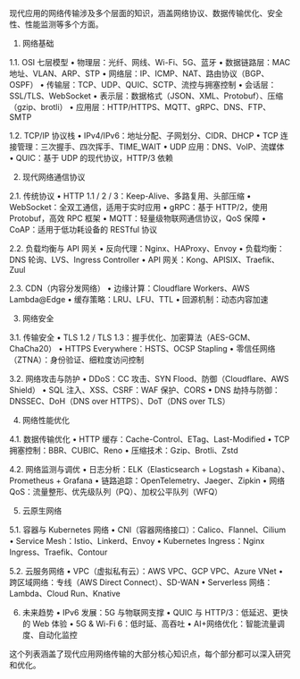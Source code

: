 现代应用的网络传输涉及多个层面的知识，涵盖网络协议、数据传输优化、安全性、性能监测等多个方面。

1. 网络基础

1.1. OSI 七层模型
	•	物理层：光纤、网线、Wi-Fi、5G、蓝牙
	•	数据链路层：MAC 地址、VLAN、ARP、STP
	•	网络层：IP、ICMP、NAT、路由协议（BGP、OSPF）
	•	传输层：TCP、UDP、QUIC、SCTP、流控与拥塞控制
	•	会话层：SSL/TLS、WebSocket
	•	表示层：数据格式（JSON、XML、Protobuf）、压缩（gzip、brotli）
	•	应用层：HTTP/HTTPS、MQTT、gRPC、DNS、FTP、SMTP

1.2. TCP/IP 协议栈
	•	IPv4/IPv6：地址分配、子网划分、CIDR、DHCP
	•	TCP 连接管理：三次握手、四次挥手、TIME_WAIT
	•	UDP 应用：DNS、VoIP、流媒体
	•	QUIC：基于 UDP 的现代协议，HTTP/3 依赖

2. 现代网络通信协议

2.1. 传统协议
	•	HTTP 1.1 / 2 / 3：Keep-Alive、多路复用、头部压缩
	•	WebSocket：全双工通信，适用于实时应用
	•	gRPC：基于 HTTP/2，使用 Protobuf，高效 RPC 框架
	•	MQTT：轻量级物联网通信协议，QoS 保障
	•	CoAP：适用于低功耗设备的 RESTful 协议

2.2. 负载均衡与 API 网关
	•	反向代理：Nginx、HAProxy、Envoy
	•	负载均衡：DNS 轮询、LVS、Ingress Controller
	•	API 网关：Kong、APISIX、Traefik、Zuul

2.3. CDN（内容分发网络）
	•	边缘计算：Cloudflare Workers、AWS Lambda@Edge
	•	缓存策略：LRU、LFU、TTL
	•	回源机制：动态内容加速

3. 网络安全

3.1. 传输安全
	•	TLS 1.2 / TLS 1.3：握手优化、加密算法（AES-GCM、ChaCha20）
	•	HTTPS Everywhere：HSTS、OCSP Stapling
	•	零信任网络（ZTNA）：身份验证、细粒度访问控制

3.2. 网络攻击与防护
	•	DDoS：CC 攻击、SYN Flood、防御（Cloudflare、AWS Shield）
	•	SQL 注入、XSS、CSRF：WAF 保护、CORS
	•	DNS 劫持与防御：DNSSEC、DoH（DNS over HTTPS）、DoT（DNS over TLS）

4. 网络性能优化

4.1. 数据传输优化
	•	HTTP 缓存：Cache-Control、ETag、Last-Modified
	•	TCP 拥塞控制：BBR、CUBIC、Reno
	•	压缩技术：Gzip、Brotli、Zstd

4.2. 网络监测与调优
	•	日志分析：ELK（Elasticsearch + Logstash + Kibana）、Prometheus + Grafana
	•	链路追踪：OpenTelemetry、Jaeger、Zipkin
	•	网络 QoS：流量整形、优先级队列（PQ）、加权公平队列（WFQ）

5. 云原生网络

5.1. 容器与 Kubernetes 网络
	•	CNI（容器网络接口）：Calico、Flannel、Cilium
	•	Service Mesh：Istio、Linkerd、Envoy
	•	Kubernetes Ingress：Nginx Ingress、Traefik、Contour

5.2. 云服务网络
	•	VPC（虚拟私有云）：AWS VPC、GCP VPC、Azure VNet
	•	跨区域网络：专线（AWS Direct Connect）、SD-WAN
	•	Serverless 网络：Lambda、Cloud Run、Knative

6. 未来趋势
	•	IPv6 发展：5G 与物联网支撑
	•	QUIC 与 HTTP/3：低延迟、更快的 Web 体验
	•	5G & Wi-Fi 6：低时延、高吞吐
	•	AI+网络优化：智能流量调度、自动化监控

这个列表涵盖了现代应用网络传输的大部分核心知识点，每个部分都可以深入研究和优化。